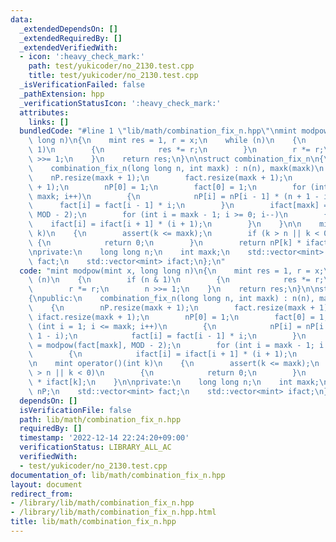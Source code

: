 ```yaml
---
data:
  _extendedDependsOn: []
  _extendedRequiredBy: []
  _extendedVerifiedWith:
  - icon: ':heavy_check_mark:'
    path: test/yukicoder/no_2130.test.cpp
    title: test/yukicoder/no_2130.test.cpp
  _isVerificationFailed: false
  _pathExtension: hpp
  _verificationStatusIcon: ':heavy_check_mark:'
  attributes:
    links: []
  bundledCode: "#line 1 \"lib/math/combination_fix_n.hpp\"\nmint modpow(mint x, long\
    \ long n)\n{\n    mint res = 1, r = x;\n    while (n)\n    {\n        if (n &\
    \ 1)\n        {\n            res *= r;\n        }\n        r *= r;\n        n\
    \ >>= 1;\n    }\n    return res;\n}\n\nstruct combination_fix_n\n{\npublic:\n\
    \    combination_fix_n(long long n, int maxk) : n(n), maxk(maxk)\n    {\n    \
    \    nP.resize(maxk + 1);\n        fact.resize(maxk + 1);\n        ifact.resize(maxk\
    \ + 1);\n        nP[0] = 1;\n        fact[0] = 1;\n        for (int i = 1; i <=\
    \ maxk; i++)\n        {\n            nP[i] = nP[i - 1] * (n + 1 - i);\n      \
    \      fact[i] = fact[i - 1] * i;\n        }\n        ifact[maxk] = modpow(fact[maxk],\
    \ MOD - 2);\n        for (int i = maxk - 1; i >= 0; i--)\n        {\n        \
    \    ifact[i] = ifact[i + 1] * (i + 1);\n        }\n    }\n\n    mint operator()(int\
    \ k)\n    {\n        assert(k <= maxk);\n        if (k > n || k < 0)\n       \
    \ {\n            return 0;\n        }\n        return nP[k] * ifact[k];\n    }\n\
    \nprivate:\n    long long n;\n    int maxk;\n    std::vector<mint> nP;\n    std::vector<mint>\
    \ fact;\n    std::vector<mint> ifact;\n};\n"
  code: "mint modpow(mint x, long long n)\n{\n    mint res = 1, r = x;\n    while\
    \ (n)\n    {\n        if (n & 1)\n        {\n            res *= r;\n        }\n\
    \        r *= r;\n        n >>= 1;\n    }\n    return res;\n}\n\nstruct combination_fix_n\n\
    {\npublic:\n    combination_fix_n(long long n, int maxk) : n(n), maxk(maxk)\n\
    \    {\n        nP.resize(maxk + 1);\n        fact.resize(maxk + 1);\n       \
    \ ifact.resize(maxk + 1);\n        nP[0] = 1;\n        fact[0] = 1;\n        for\
    \ (int i = 1; i <= maxk; i++)\n        {\n            nP[i] = nP[i - 1] * (n +\
    \ 1 - i);\n            fact[i] = fact[i - 1] * i;\n        }\n        ifact[maxk]\
    \ = modpow(fact[maxk], MOD - 2);\n        for (int i = maxk - 1; i >= 0; i--)\n\
    \        {\n            ifact[i] = ifact[i + 1] * (i + 1);\n        }\n    }\n\
    \n    mint operator()(int k)\n    {\n        assert(k <= maxk);\n        if (k\
    \ > n || k < 0)\n        {\n            return 0;\n        }\n        return nP[k]\
    \ * ifact[k];\n    }\n\nprivate:\n    long long n;\n    int maxk;\n    std::vector<mint>\
    \ nP;\n    std::vector<mint> fact;\n    std::vector<mint> ifact;\n};\n"
  dependsOn: []
  isVerificationFile: false
  path: lib/math/combination_fix_n.hpp
  requiredBy: []
  timestamp: '2022-12-14 22:24:20+09:00'
  verificationStatus: LIBRARY_ALL_AC
  verifiedWith:
  - test/yukicoder/no_2130.test.cpp
documentation_of: lib/math/combination_fix_n.hpp
layout: document
redirect_from:
- /library/lib/math/combination_fix_n.hpp
- /library/lib/math/combination_fix_n.hpp.html
title: lib/math/combination_fix_n.hpp
---
```

